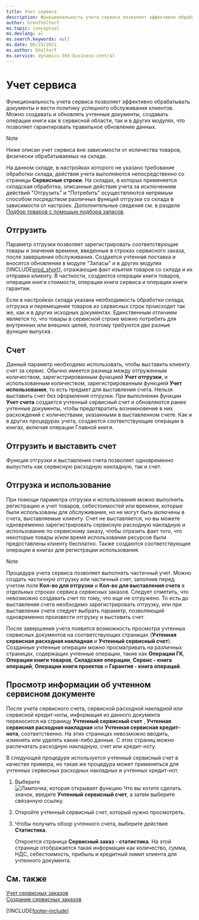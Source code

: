 ```yaml
---
title: Учет сервиса
description: Функциональность учета сервиса позволяет эффективно обрабатывать документы и вести политику успешного обслуживания клиентов.
author: brentholtorf
ms.topic: conceptual
ms.devlang: al
ms.search.keywords: null
ms.date: 06/23/2021
ms.author: bholtorf
ms.service: dynamics-365-business-central
---
```

# Учет сервиса
Функциональность учета сервиса позволяет эффективно обрабатывать документы и вести политику успешного обслуживания клиентов. Можно создавать и обновлять учтенные документы, создавать операции книги как в сервисной области, так и в других модулях, что позволяет гарантировать правильное обновление данных.  

> [!NOTE]  
>  Ниже описан учет сервиса вне зависимости от количества товаров, физически обрабатываемых на складе.  
>   
>  На данном складе, в настройках которого не указано требование обработки склада, действия учета выполняются непосредственно со страницы **Сервисные строки**. На складах, в которых применяется складская обработка, описанные действия учета за исключением действий "Отгрузить" и "Потребить" осуществляются непрямым способом посредством различных функций отгрузки со склада в зависимости от настроек. Дополнительные сведения см. в разделе [Подбор товаров с помощью подбора запасов](warehouse-how-to-pick-items-with-inventory-picks.md).  

## Отгрузить  
Параметр отгрузки позволяет зарегистрировать соответствующие товары и значения времени, введенные в строках сервисного заказа, после завершения обслуживания. Создается учтенная поставка и вносятся обновления в модуле "Запасы" и в других модулях [!INCLUDE[prod_short](includes/prod_short.md)], отражающие факт изъятия товаров со склада и их отправки клиенту. В частности, создаются операции книги товаров, операции книги стоимости, операции книги сервиса и операции книги гарантии.  

Если в настройках склада указана необходимость обработки склада, отгрузка и перемещение товаров из сервисных строк происходит так же, как и в других исходных документах. Единственным отличием является то, что товары в сервисной строке можно потребить для внутренних или внешних целей, поэтому требуются две разные функции выпуска.

## Счет  
Данный параметр необходимо использовать, чтобы выставить клиенту счет за сервис. Обычно имеется разница между отгруженным количеством, зарегистрированным функцией **Учет отгрузки**, и использованным количеством, зарегистрированным функцией **Учет использования**, то есть предмет для выставления счета. Нельзя выставить счет без оформления отгрузки. При выполнении функции **Учет счета** создается учтенный сервисный счет и обновляются ранее учтенные документы, чтобы предотвратить возникновение в них расхождений с количествами, указанными в выставленном счете. Как и в других процедурах учета, создаются соответствующие операции в книгах, включая операции Главной книги.  

## Отгрузить и выставить счет  
Функция отгрузки и выставления счета позволяет одновременно выпустить как сервисную расходную накладную, так и счет.  

## Отгрузка и использование  
При помощи параметра отгрузки и использования можно выполнить регистрацию и учет товаров, себестоимостей или времени, которые были использованы для обслуживания, но не могут быть включены в счета, выставляемые клиенту. Счет не выставляется, но вы можете одновременно зарегистрировать сервисную расходную накладную и использование по сервисному заказу, чтобы отразить факт того, что некоторые товары и/или время использования ресурсов были предоставлены клиенту бесплатно. Также создаются соответствующие операции в книгах для регистрации использования.  

> [!NOTE]  
>  Процедура учета сервиса позволяет выполнять частичный учет. Можно создать частичную отгрузку или частичный счет, заполнив перед учетом поля **Кол-во для отгрузки** и **Кол-во для выставления счета** в отдельных строках сервиса сервисных заказов. Следует отметить, что невозможно создавать счет по тому, что еще не отгружено. То есть до выставления счета необходимо зарегистрировать отгрузку, или при выставлении счета следует выбрать параметр, позволяющий одновременно произвести отгрузку и выставить счет.  

После завершения учета появится возможность просмотра учтенных сервисных документов на соответствующих страницах (**Учтенная сервисная расходная накладная** и **Учтенный сервисный счет**). Созданные учтенные операции можно просматривать на различных страницах, содержащих учтенные операции, такие как **Операции ГК**, **Операции книги товаров**, **Складские операции**, **Сервис - книга операций**, **Операции книги проектов** и **Гарантия - книга операций**.  

## Просмотр информации об учтенном сервисном документе  
После учета сервисного счета, сервисной расходной накладной или сервисной кредит-ноты, информация из данного документа переносится на страницу **Учтенный сервисный счет** , **Учтенная сервисная расходная накладная** или **Учтенная сервисная кредит-нота**, соответственно. На этих страницах невозможно вводить, изменять или удалять какие-либо данные. С этих страниц можно распечатать расходную накладную, счет или кредит-ноту.  

В следующей процедуре используется учтенный сервисный счет в качестве примера, но такая же процедура может применяться для учтенных сервисных расходных накладных и учтенных кредит-нот.  

1. Выберите ![Лампочка, которая открывает функцию Что вы хотите сделать.](media/ui-search/search_small.png "Что вы хотите сделать") значок, введите **Учтенный сервисный счет**, а затем выберите связанную ссылку.  
2. Откройте учтенный сервисный счет, который нужно просмотреть.  
3. Чтобы получить обзор учтенного счета, выберите действие **Статистика**.  

    Откроется страница **Сервисный заказ - статистика**. На этой странице отображается такая информация как количество, сумма, НДС, себестоимость, прибыль и кредитный лимит клиента для учтенного документа.

## См. также  
[Учет сервисных заказов](service-how-to-post-service-orders.md)   
[Создание сервисных заказов](service-how-to-create-service-orders.md)


[!INCLUDE[footer-include](includes/footer-banner.md)]